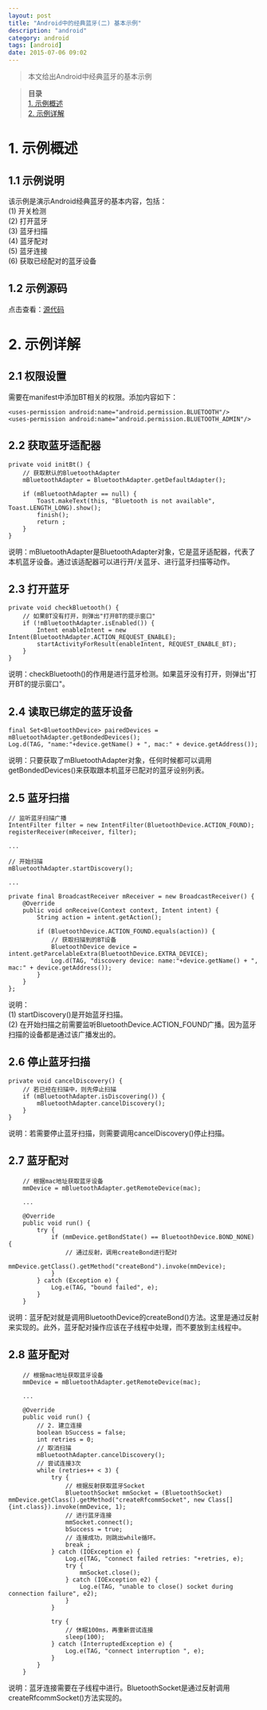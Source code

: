 ```yaml
---
layout: post
title: "Android中的经典蓝牙(二) 基本示例"
description: "android"
category: android
tags: [android]
date: 2015-07-06 09:02
---
```


> 本文给出Android中经典蓝牙的基本示例

> **目录**  
[1. 示例概述](#anchor1)  
[2. 示例详解](#anchor2)  


<a name="anchor1"></a>
# 1. 示例概述

## 1.1 示例说明
该示例是演示Android经典蓝牙的基本内容，包括：  
(1) 开关检测  
(2) 打开蓝牙  
(3) 蓝牙扫描  
(4) 蓝牙配对   
(5) 蓝牙连接   
(6) 获取已经配对的蓝牙设备  

## 1.2 示例源码

点击查看：[源代码](https://github.com/wangkuiwu/android_applets/tree/master/library/bt/classical_bt/01_scan_and_bound)


<a name="anchor2"></a>
# 2. 示例详解

## 2.1 权限设置

需要在manifest中添加BT相关的权限。添加内容如下：

    <uses-permission android:name="android.permission.BLUETOOTH"/>
    <uses-permission android:name="android.permission.BLUETOOTH_ADMIN"/>

## 2.2 获取蓝牙适配器

    private void initBt() {
        // 获取默认的BluetoothAdapter
        mBluetoothAdapter = BluetoothAdapter.getDefaultAdapter();

        if (mBluetoothAdapter == null) {
            Toast.makeText(this, "Bluetooth is not available", Toast.LENGTH_LONG).show();
            finish();
            return ;
        }
    }

说明：mBluetoothAdapter是BluetoothAdapter对象，它是蓝牙适配器，代表了本机蓝牙设备。通过该适配器可以进行开/关蓝牙、进行蓝牙扫描等动作。

## 2.3 打开蓝牙

    private void checkBluetooth() {
        // 如果BT没有打开，则弹出"打开BT的提示窗口"
        if (!mBluetoothAdapter.isEnabled()) {
            Intent enableIntent = new Intent(BluetoothAdapter.ACTION_REQUEST_ENABLE);
            startActivityForResult(enableIntent, REQUEST_ENABLE_BT);
        }
    }
说明：checkBluetooth()的作用是进行蓝牙检测。如果蓝牙没有打开，则弹出"打开BT的提示窗口"。

## 2.4 读取已绑定的蓝牙设备

    final Set<BluetoothDevice> pairedDevices = mBluetoothAdapter.getBondedDevices();
    Log.d(TAG, "name:"+device.getName() + ", mac:" + device.getAddress());

说明：只要获取了mBluetoothAdapter对象，任何时候都可以调用getBondedDevices()来获取跟本机蓝牙已配对的蓝牙设别列表。


## 2.5 蓝牙扫描

    // 监听蓝牙扫描广播
    IntentFilter filter = new IntentFilter(BluetoothDevice.ACTION_FOUND);
    registerReceiver(mReceiver, filter);

    ...

    // 开始扫描
    mBluetoothAdapter.startDiscovery();

    ...

    private final BroadcastReceiver mReceiver = new BroadcastReceiver() {
        @Override
        public void onReceive(Context context, Intent intent) {
            String action = intent.getAction();

            if (BluetoothDevice.ACTION_FOUND.equals(action)) {
                // 获取扫描到的BT设备
                BluetoothDevice device = intent.getParcelableExtra(BluetoothDevice.EXTRA_DEVICE);
                Log.d(TAG, "discovery device: name:"+device.getName() + ", mac:" + device.getAddress());
            }
        }
    };

说明：  
(1) startDiscovery()是开始蓝牙扫描。  
(2) 在开始扫描之前需要监听BluetoothDevice.ACTION_FOUND广播。因为蓝牙扫描的设备都是通过该广播发出的。  

## 2.6 停止蓝牙扫描

    private void cancelDiscovery() {
        // 若已经在扫描中，则先停止扫描
        if (mBluetoothAdapter.isDiscovering()) {
            mBluetoothAdapter.cancelDiscovery();
        }
    }

说明：若需要停止蓝牙扫描，则需要调用cancelDiscovery()停止扫描。


## 2.7 蓝牙配对

        // 根据mac地址获取蓝牙设备
        mmDevice = mBluetoothAdapter.getRemoteDevice(mac);

        ...

        @Override
        public void run() {
            try {
                if (mmDevice.getBondState() == BluetoothDevice.BOND_NONE) {
                    // 通过反射，调用createBond进行配对
                    mmDevice.getClass().getMethod("createBond").invoke(mmDevice);
                }
            } catch (Exception e) {
                Log.e(TAG, "bound failed", e);
            }
        }

说明：蓝牙配对就是调用BluetoothDevice的createBond()方法。这里是通过反射来实现的。此外，蓝牙配对操作应该在子线程中处理，而不要放到主线程中。


## 2.8 蓝牙配对

        // 根据mac地址获取蓝牙设备
        mmDevice = mBluetoothAdapter.getRemoteDevice(mac);

        ...

        @Override
        public void run() {
            // 2. 建立连接
            boolean bSuccess = false;
            int retries = 0;
            // 取消扫描
            mBluetoothAdapter.cancelDiscovery();
            // 尝试连接3次
            while (retries++ < 3) {
                try {
                    // 根据反射获取蓝牙Socket
                    BluetoothSocket mmSocket = (BluetoothSocket) mmDevice.getClass().getMethod("createRfcommSocket", new Class[] {int.class}).invoke(mmDevice, 1);
                    // 进行蓝牙连接
                    mmSocket.connect();
                    bSuccess = true;
                    // 连接成功，则跳出while循环。
                    break ;
                } catch (IOException e) {
                    Log.e(TAG, "connect failed retries: "+retries, e);
                    try {
                        mmSocket.close();
                    } catch (IOException e2) {
                        Log.e(TAG, "unable to close() socket during connection failure", e2);
                    }
                }

                try {
                    // 休眠100ms，再重新尝试连接
                    sleep(100);
                } catch (InterruptedException e) {
                    Log.e(TAG, "connect interruption ", e);
                }
            }
        }

说明：蓝牙连接需要在子线程中进行。BluetoothSocket是通过反射调用createRfcommSocket()方法实现的。

